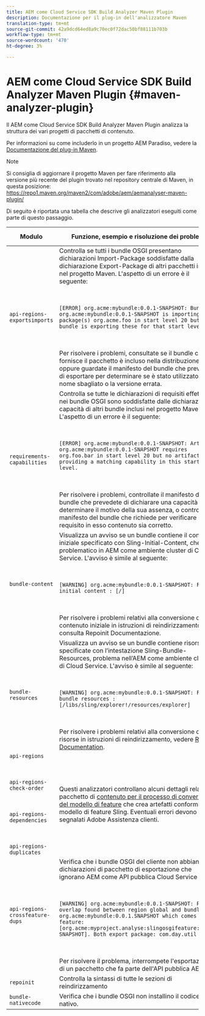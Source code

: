 ```yaml
---
title: AEM come Cloud Service SDK Build Analyzer Maven Plugin
description: Documentazione per il plug-in dell'analizzatore Maven
translation-type: tm+mt
source-git-commit: 42a9dcd64ed8a9c70ec0f72dac50bf88111b703b
workflow-type: tm+mt
source-wordcount: '470'
ht-degree: 3%

---
```



# AEM come Cloud Service SDK Build Analyzer Maven Plugin {#maven-analyzer-plugin}

Il AEM come Cloud Service SDK Build Analyzer Maven Plugin analizza la struttura dei vari progetti di pacchetti di contenuto.

Per informazioni su come includerlo in un progetto AEM Paradiso, vedere la [Documentazione del plug-in Maven](https://github.com/adobe/aemanalyser-maven-plugin/blob/main/aemanalyser-maven-plugin/README.md).

>[!NOTE]
>
>Si consiglia di aggiornare il progetto Maven per fare riferimento alla versione più recente del plugin trovato nel repository centrale di Maven, in questa posizione: https://repo1.maven.org/maven2/com/adobe/aem/aemanalyser-maven-plugin/

Di seguito è riportata una tabella che descrive gli analizzatori eseguiti come parte di questo passaggio. <!-- Note that some are executed in the local SDK, while others are only executed during the Cloud Manager pipeline deployment. -->

| Modulo | Funzione, esempio e risoluzione dei problemi | SDK locale | Cloud Manager |
|---|---|---|---|
| `api-regions-exportsimports` | Controlla se tutti i bundle OSGI presentano dichiarazioni Import-Package soddisfatte dalla dichiarazione Export-Package di altri pacchetti inclusi nel progetto Maven. L&#39;aspetto di un errore è il seguente: <p> </p> `[ERROR] org.acme:mybundle:0.0.1-SNAPSHOT: Bundle org.acme:mybundle:0.0.1-SNAPSHOT is importing package(s) org.acme.foo in start level 20 but no bundle is exporting these for that start level.`<p> </p>Per risolvere i problemi, consultate se il bundle che fornisce il pacchetto è incluso nella distribuzione, oppure guardate il manifesto del bundle che prevedete di esportare per determinare se è stato utilizzato il nome sbagliato o la versione errata. | Sì | Sì |
| `requirements-capabilities` | Controlla se tutte le dichiarazioni di requisiti effettuate nei bundle OSGI sono soddisfatte dalle dichiarazioni di capacità di altri bundle inclusi nel progetto Maven. L&#39;aspetto di un errore è il seguente: <p> </p> `[ERROR] org.acme:mybundle:0.0.1-SNAPSHOT: Artifact org.acme:mybundle:0.0.1-SNAPSHOT requires org.foo.bar in start level 20 but no artifact is providing a matching capability in this start level.`<p> </p> Per risolvere i problemi, controllate il manifesto del bundle che prevedete di dichiarare una capacità per determinare il motivo della sua assenza, o controllate il manifesto del bundle che richiede per verificare che il requisito in esso contenuto sia corretto. | Sì | Sì |
| `bundle-content` | Visualizza un avviso se un bundle contiene il contenuto iniziale specificato con Sling-Initial-Content, che è problematico in AEM come ambiente cluster di Cloud Service. L&#39;avviso è simile al seguente: <p> </p> `[WARNING] org.acme:mybundle:0.0.1-SNAPSHOT: Found initial content : [/]` <p> </p>Per risolvere i problemi relativi alla conversione del contenuto iniziale in istruzioni di reindirizzamento, consulta Repoinit Documentazione. | Sì | Sì |
| `bundle-resources` | Visualizza un avviso se un bundle contiene risorse specificate con l’intestazione Sling-Bundle-Resources, problema nell’AEM come ambiente cluster di Cloud Service. L&#39;avviso è simile al seguente:<p> </p> `[WARNING] org.acme:mybundle:0.0.1-SNAPSHOT: Found bundle resources : [/libs/sling/explorer!/resources/explorer]`<p> </p> Per risolvere i problemi relativi alla conversione delle risorse in istruzioni di reindirizzamento, vedere [Repoinit Documentation](https://experienceleague.adobe.com/docs/experience-manager-cloud-service/implementing/developing/aem-project-content-package-structure.html?lang=en#repo-init). | Sì | Sì |
| `api-regions`<p> </p>`api-regions-check-order`<p> </p>`api-regions-dependencies`<p> </p>`api-regions-duplicates` | Questi analizzatori controllano alcuni dettagli relativi al pacchetto di [contenuto per il processo di conversione del modello di feature](https://experienceleague.adobe.com/docs/experience-manager-cloud-service/implementing/deploying/overview.html?lang=en#deploying) che crea artefatti conformi al modello di feature Sling. Eventuali errori devono essere segnalati  Adobe Assistenza clienti. | Sì | Sì |
| `api-regions-crossfeature-dups` | Verifica che i bundle OSGI del cliente non abbiano dichiarazioni di pacchetto di esportazione che ignorano AEM come API pubblica  Cloud Service<p> </p>`[WARNING] org.acme:mybundle:0.0.1-SNAPSHOT: Package overlap found between region global and bundle org.acme:mybundle:0.0.1.SNAPSHOT which comes from feature: [org.acme:myproject.analyse:slingosgifeature:0.0.1-SNAPSHOT]. Both export package: com.day.util`<p> </p>Per risolvere il problema, interrompete l&#39;esportazione di un pacchetto che fa parte dell&#39;API pubblica AEM. | Sì | Sì |
| `repoinit` | Controlla la sintassi di tutte le sezioni di reindirizzamento | Sì | Sì |
| `bundle-nativecode` | Verifica che i bundle OSGI non installino il codice nativo. | Sì | Sì |